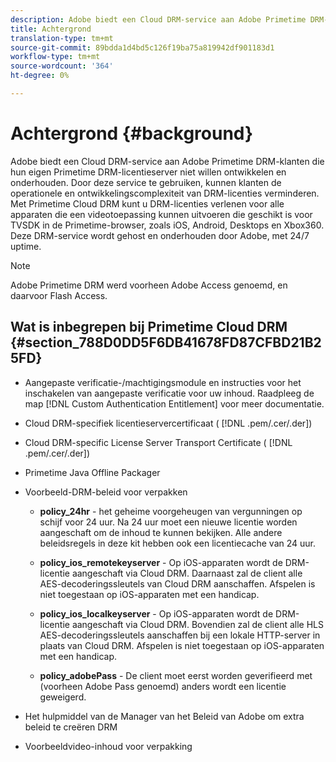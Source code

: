 ```yaml
---
description: Adobe biedt een Cloud DRM-service aan Adobe Primetime DRM-klanten die hun eigen Primetime DRM-licentieserver niet willen ontwikkelen en onderhouden. Door deze service te gebruiken, kunnen klanten de operationele en ontwikkelingscomplexiteit van DRM-licenties verminderen. Met Primetime Cloud DRM kunt u DRM-licenties verlenen voor alle apparaten die een videotoepassing kunnen uitvoeren die geschikt is voor TVSDK in de Primetime-browser, zoals iOS, Android, Desktops en Xbox360. Deze DRM-service wordt gehost en onderhouden door Adobe, met 24/7 uptime.
title: Achtergrond
translation-type: tm+mt
source-git-commit: 89bdda1d4bd5c126f19ba75a819942df901183d1
workflow-type: tm+mt
source-wordcount: '364'
ht-degree: 0%

---
```



# Achtergrond {#background}

Adobe biedt een Cloud DRM-service aan Adobe Primetime DRM-klanten die hun eigen Primetime DRM-licentieserver niet willen ontwikkelen en onderhouden. Door deze service te gebruiken, kunnen klanten de operationele en ontwikkelingscomplexiteit van DRM-licenties verminderen. Met Primetime Cloud DRM kunt u DRM-licenties verlenen voor alle apparaten die een videotoepassing kunnen uitvoeren die geschikt is voor TVSDK in de Primetime-browser, zoals iOS, Android, Desktops en Xbox360. Deze DRM-service wordt gehost en onderhouden door Adobe, met 24/7 uptime.

>[!NOTE]
>
>Adobe Primetime DRM werd voorheen Adobe Access genoemd, en daarvoor Flash Access.

## Wat is inbegrepen bij Primetime Cloud DRM {#section_788D0DD5F6DB41678FD87CFBD21B25FD}

* Aangepaste verificatie-/machtigingsmodule en instructies voor het inschakelen van aangepaste verificatie voor uw inhoud. Raadpleeg de map [!DNL Custom Authentication Entitlement] voor meer documentatie.
* Cloud DRM-specifiek licentieservercertificaat ( [!DNL .pem/.cer/.der])

* Cloud DRM-specific License Server Transport Certificate ( [!DNL .pem/.cer/.der])

* Primetime Java Offline Packager
* Voorbeeld-DRM-beleid voor verpakken

   * **policy_24hr**  - het geheime voorgeheugen van vergunningen op schijf voor 24 uur. Na 24 uur moet een nieuwe licentie worden aangeschaft om de inhoud te kunnen bekijken. Alle andere beleidsregels in deze kit hebben ook een licentiecache van 24 uur.
   * **policy_ios_remotekeyserver** - Op iOS-apparaten wordt de DRM-licentie aangeschaft via Cloud DRM. Daarnaast zal de client alle AES-decoderingssleutels van Cloud DRM aanschaffen. Afspelen is niet toegestaan op iOS-apparaten met een handicap.

   * **policy_ios_localkeyserver** - Op iOS-apparaten wordt de DRM-licentie aangeschaft via Cloud DRM. Bovendien zal de client alle HLS AES-decoderingssleutels aanschaffen bij een lokale HTTP-server in plaats van Cloud DRM. Afspelen is niet toegestaan op iOS-apparaten met een handicap.

   * **policy_adobePass** - De client moet eerst worden geverifieerd met (voorheen Adobe Pass genoemd) anders wordt een licentie geweigerd.

* Het hulpmiddel van de Manager van het Beleid van Adobe om extra beleid te creëren DRM
* Voorbeeldvideo-inhoud voor verpakking


